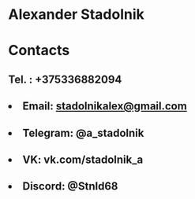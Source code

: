 # Alexander Stadolnik
# Contacts
## Tel. : +375336882094
## <li>Email: stadolnikalex@gmail.com</li>
## <li>Telegram: @a_stadolnik </li>
## <li>VK: vk.com/stadolnik_a</li>
## <li>Discord: @Stnld68</li>
